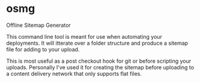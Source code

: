 osmg
====

Offline Sitemap Generator

This command line tool is meant for use when automating your deployments. It
will itterate over a folder structure and produce a sitemap file for adding
to your upload.

This is most useful as a post checkout hook for git or before scripting your
uploads. Personally I've used it for creating the sitemap before uploading 
to a content delivery network that only supports flat files.
